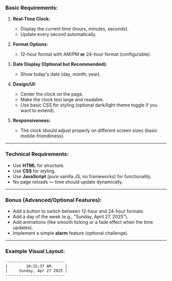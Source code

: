 ### **Basic Requirements:**
1. **Real-Time Clock:**  
   - Display the current time (hours, minutes, seconds).
   - Update every second automatically.

2. **Format Options:**  
   - 12-hour format with AM/PM **or** 24-hour format (configurable).

3. **Date Display (Optional but Recommended):**  
   - Show today's date (day, month, year).

4. **Design/UI:**  
   - Center the clock on the page.
   - Make the clock text large and readable.
   - Use basic CSS for styling (optional dark/light theme toggle if you want to extend).

5. **Responsiveness:**  
   - The clock should adjust properly on different screen sizes (basic mobile-friendliness).

---

### **Technical Requirements:**
- Use **HTML** for structure.
- Use **CSS** for styling.
- Use **JavaScript** (pure vanilla JS, no frameworks) for functionality.
- No page reloads — time should update dynamically.

---

### **Bonus (Advanced/Optional Features):**
- Add a button to switch between 12-hour and 24-hour formats.
- Add a day of the week (e.g., "Sunday, April 27, 2025").
- Add animations (like smooth ticking or a fade effect when the time updates).
- Implement a simple **alarm** feature (optional challenge).

---

### **Example Visual Layout:**

```
--------------------------
|        10:25:37 AM      |
|     Sunday, Apr 27 2025 |
--------------------------
```